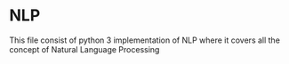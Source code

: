 # NLP
This file consist of python 3 implementation of NLP where it covers all the concept of Natural Language Processing
